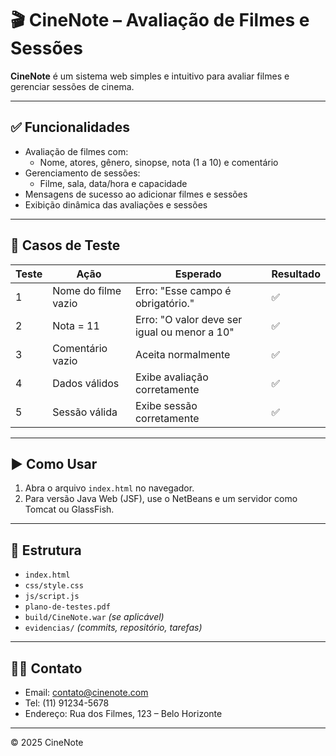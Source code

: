 # 🎬 CineNote – Avaliação de Filmes e Sessões

**CineNote** é um sistema web simples e intuitivo para avaliar filmes e gerenciar sessões de cinema.

---

## ✅ Funcionalidades

- Avaliação de filmes com:
  - Nome, atores, gênero, sinopse, nota (1 a 10) e comentário
- Gerenciamento de sessões:
  - Filme, sala, data/hora e capacidade
- Mensagens de sucesso ao adicionar filmes e sessões
- Exibição dinâmica das avaliações e sessões

---

## 🧪 Casos de Teste

| Teste | Ação | Esperado | Resultado |
|-------|------|----------|-----------|
| 1 | Nome do filme vazio | Erro: "Esse campo é obrigatório." | ✅ |
| 2 | Nota = 11 | Erro: "O valor deve ser igual ou menor a 10" | ✅ |
| 3 | Comentário vazio | Aceita normalmente | ✅ |
| 4 | Dados válidos | Exibe avaliação corretamente | ✅ |
| 5 | Sessão válida | Exibe sessão corretamente | ✅ |

---

## ▶️ Como Usar

1. Abra o arquivo `index.html` no navegador.
2. Para versão Java Web (JSF), use o NetBeans e um servidor como Tomcat ou GlassFish.

---

## 📁 Estrutura

- `index.html`  
- `css/style.css`  
- `js/script.js`  
- `plano-de-testes.pdf`  
- `build/CineNote.war` *(se aplicável)*  
- `evidencias/` *(commits, repositório, tarefas)*  

---

## 👨‍💻 Contato

- Email: contato@cinenote.com  
- Tel: (11) 91234-5678  
- Endereço: Rua dos Filmes, 123 – Belo Horizonte

---

© 2025 CineNote
